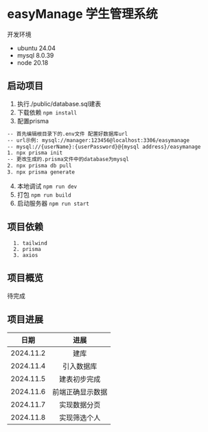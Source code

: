 # easyManage 学生管理系统

开发环境
<ul>
  <li>ubuntu 24.04</li>
  <li>mysql 8.0.39</li>
  <li>node 20.18</li>
</ul>

## 启动项目
1. 执行./public/database.sql建表
2. 下载依赖
   ```npm install```
3. 配置prisma
```bash
-- 首先编辑根目录下的.env文件 配置好数据库url
-- url示例: mysql://manager:123456@localhost:3306/easymanage
-- mysql://{userName}:{userPassword}@{mysql address}/easymanage
1. npx prisma init
-- 更改生成的.prisma文件中的database为mysql
2. npx prisma db pull
3. npx prisma generate
```
4. 本地调试
   ```npm run dev```
5. 打包
   ```npm run build```
6. 启动服务器
   ```npm run start```

## 项目依赖

```
  1. tailwind
  2. prisma
  3. axios
```

## 项目概览

待完成

## 项目进展

|    日期     |  进展   |
|:---------:|:-----:|
| 2024.11.2 |  建库   |
| 2024.11.4 | 引入数据库 |
| 2024.11.5 | 建表初步完成  |
| 2024.11.6 | 前端正确显示数据  |
| 2024.11.7 | 实现数据分页  |
| 2024.11.8 | 实现筛选个人  |